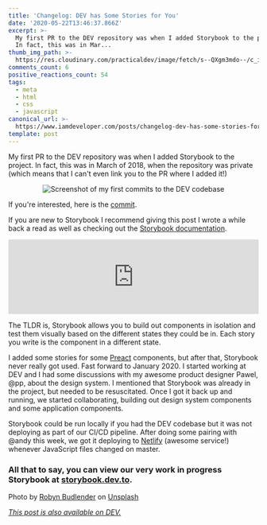 ```yaml
---
title: 'Changelog: DEV has Some Stories for You'
date: '2020-05-22T13:46:37.866Z'
excerpt: >-
  My first PR to the DEV repository was when I added Storybook to the project.
  In fact, this was in Mar...
thumb_img_path: >-
  https://res.cloudinary.com/practicaldev/image/fetch/s--QXgm3mdo--/c_imagga_scale,f_auto,fl_progressive,h_420,q_auto,w_1000/https://dev-to-uploads.s3.amazonaws.com/i/ln7awag96agh8pxsjsui.jpg
comments_count: 6
positive_reactions_count: 54
tags:
  - meta
  - html
  - css
  - javascript
canonical_url: >-
  https://www.iamdeveloper.com/posts/changelog-dev-has-some-stories-for-you-15kn/
template: post
---
```

My first PR to the DEV repository was when I added Storybook to the project. In fact, this was in March of 2018, when the repository was private (which means that I can't even link you to the PR where I added it!)

<center>

![Screenshot of my first commits to the DEV codebase](https://dev-to-uploads.s3.amazonaws.com/i/x23u4dfcyplsubjkouzp.png)

</center>

If you're interested, here is the [commit](https://github.com/thepracticaldev/dev.to/commit/6a8df8c8ddec739280325c0000d6d32593f70ed0).

If you are new to Storybook I recommend giving this post I wrote a while back a read as well as checking out the [Storybook documentation](https://storybook.js.org/docs/basics/introduction/).


<iframe class="liquidTag" src="https://dev.to/embed/link?args=https%3A%2F%2Fdev.to%2Fnickytonline%2Fgetting-started-with-react-storybook-9jh" style="border: 0; width: 100%;"></iframe>


The TLDR is, Storybook allows you to build out components in isolation and test them visually based on the different states they could be in. Each story you write is the component in a different state.

I added some stories for some [Preact](https://preactjs.com/) components, but after that, Storybook never really got used. Fast forward to January 2020. I started working at DEV and I had some discussions with my awesome product designer Pawel, @pp, about the design system. I mentioned that Storybook was already in the project, but needed to be resuscitated. Once I got it back up and running, we started collaborating, building out design system components and some application components. 

Storybook could be run locally if you had the DEV codebase but it was not deploying as part of our CI/CD pipeline. After doing some pairing with @andy this week, we got it deploying to [Netlify](https://www.netlify.com/) (awesome service!) whenever JavaScript files changed on master.

### **All that to say, you can view our very work in progress Storybook at [storybook.dev.to](https://storybook.dev.to).**

Photo by [Robyn Budlender](https://unsplash.com/@robzy_m?utm_source=unsplash&utm_medium=referral&utm_content=creditCopyText) on [Unsplash](https://unsplash.com/s/photos/stories?utm_source=unsplash&utm_medium=referral&utm_content=creditCopyText)

*[This post is also available on DEV.](https://dev.to/devteam/changelog-dev-has-some-stories-for-you-15kn)*


<script>
const parent = document.getElementsByTagName('head')[0];
const script = document.createElement('script');
script.type = 'text/javascript';
script.src = 'https://cdnjs.cloudflare.com/ajax/libs/iframe-resizer/4.1.1/iframeResizer.min.js';
script.charset = 'utf-8';
script.onload = function() {
    window.iFrameResize({}, '.liquidTag');
};
parent.appendChild(script);
</script>    
